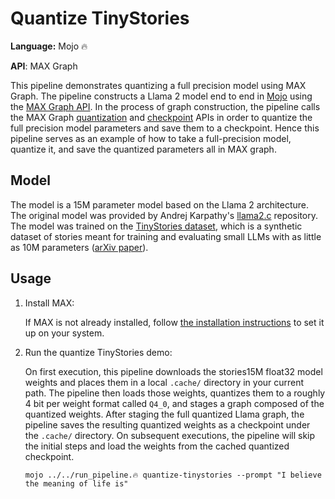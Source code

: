# Quantize TinyStories

**Language:** Mojo 🔥

**API**: MAX Graph

This pipeline demonstrates quantizing a full precision model using MAX Graph.
The pipeline constructs a Llama 2 model end to end in
[Mojo](https://docs.modular.com/mojo/) using the
[MAX Graph API](https://docs.modular.com/engine/graph).
In the process of graph construction, the pipeline calls the MAX Graph
[quantization](https://docs.modular.com/engine/graph/quantization) and
[checkpoint](https://docs.modular.com/engine/graph/checkpoint) APIs in order to
quantize the full precision model parameters and save them to a checkpoint.
Hence this pipeline serves as an example of how to take a full-precision model,
quantize it, and save the quantized parameters all in MAX graph.

## Model

The model is a 15M parameter model based on the Llama 2 architecture.
The original model was provided by Andrej Karpathy's
[llama2.c](https://github.com/karpathy/llama2.c) repository.
The model was trained on the
[TinyStories dataset](https://huggingface.co/datasets/roneneldan/TinyStories),
which is a synthetic dataset of stories meant for training and evaluating small
LLMs with as little as 10M parameters
([arXiv paper](https://arxiv.org/abs/2305.07759)).

## Usage

1. Install MAX:

   If MAX is not already installed, follow
   [the installation instructions](https://docs.modular.com/max/install) to set
   it up on your system.

2. Run the quantize TinyStories demo:

   On first execution, this pipeline downloads the stories15M float32 model
   weights and places them in a local `.cache/` directory in your current path.
   The pipeline then loads those weights, quantizes them to a roughly 4 bit per
   weight format called `Q4_0`, and stages a graph composed of the quantized
   weights.
   After staging the full quantized Llama graph, the pipeline saves the
   resulting quantized weights as a checkpoint under the `.cache/` directory.
   On subsequent executions, the pipeline will skip the initial steps and load
   the weights from the cached quantized checkpoint.

   ```shell
   mojo ../../run_pipeline.🔥 quantize-tinystories --prompt "I believe the meaning of life is"
   ```
